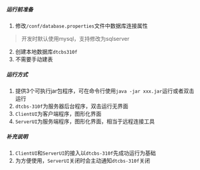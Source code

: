 ##### 运行前准备
1. 修改`/conf/database.properties`文件中数据库连接属性
> 开发时默认使用mysql，支持修改为sqlserver
2. 创建本地数据库`dtcbs310f`
3. 不需要手动建表

##### 运行方式
1. 提供3个可执行jar包程序，可在命令行使用`java -jar xxx.jar`运行或者双击运行
2. `dtcbs-310f`为服务器后台程序，双击运行无界面
3. `ClientUI`为客户端程序，图形化界面
4. `ServerUI`为服务端程序，图形化界面，相当于远程连接工具

##### 补充说明
1. `ClientUI`和`ServerUI`的接入以`dtcbs-310f`先成功运行为基础
2. 为方便使用，`ServerUI`关闭时会主动通知`dtcbs-310f`关闭